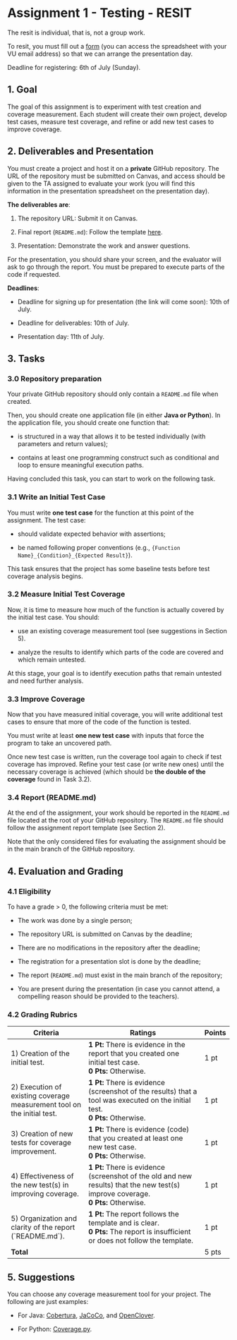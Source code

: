 # Assignment 1 - Testing - RESIT

The resit is individual, that is, not a group work.

To resit, you must fill out a [form](https://docs.google.com/forms/d/e/1FAIpQLSfgsbCEcicld6UHyvCqQoR7uzxONj62HrJvzWGWNVm4QyOMTA/viewform?usp=header) (you can access the spreadsheet with your VU email address) so that we can arrange the presentation day.

Deadline for registering: 6th of July (Sunday).

## 1. Goal

The goal of this assignment is to experiment with test creation and coverage measurement. Each student will create their own project, develop test cases, measure test coverage, and refine or add new test cases to improve coverage.

## 2. Deliverables and Presentation

You must create a project and host it on a **private** GitHub repository. The URL of the repository must be submitted on Canvas, and access should be given to the TA assigned to evaluate your work (you will find this information in the presentation spreadsheet on the presentation day).

**The deliverables are**:

1. The repository URL: Submit it on Canvas.

2. Final report (`README.md`): Follow the template [here](assignment_testing_report_template_resit.md).

3. Presentation: Demonstrate the work and answer questions.

For the presentation, you should share your screen, and the evaluator will ask to go through the report. You must be prepared to execute parts of the code if requested.

**Deadlines**:

- Deadline for signing up for presentation (the link will come soon): 10th of July.

- Deadline for deliverables: 10th of July.

- Presentation day: 11th of July.

## 3. Tasks

### 3.0 Repository preparation

Your private GitHub repository should only contain a `README.md` file when created.

Then, you should create one application file (in either **Java or Python**). In the application file, you should create one function that:

- is structured in a way that allows it to be tested individually (with parameters and return values);

- contains at least one programming construct such as conditional and loop to ensure meaningful execution paths.

Having concluded this task, you can start to work on the following task.

### 3.1 Write an Initial Test Case

You must write **one test case** for the function at this point of the assignment. The test case:

- should validate expected behavior with assertions;

- be named following proper conventions (e.g., `{Function Name}_{Condition}_{Expected Result}`).

This task ensures that the project has some baseline tests before test coverage analysis begins.

### 3.2 Measure Initial Test Coverage

Now, it is time to measure how much of the function is actually covered by the initial test case. You should:

- use an existing coverage measurement tool (see suggestions in Section 5).

- analyze the results to identify which parts of the code are covered and which remain untested.

At this stage, your goal is to identify execution paths that remain untested and need further analysis.

### 3.3 Improve Coverage

Now that you have measured initial coverage, you will write additional test cases to ensure that more of the code of the function is tested.

You must write at least **one new test case** with inputs that force the program to take an uncovered path.

Once new test case is written, run the coverage tool again to check if test coverage has improved. Refine your test case (or write new ones) until the necessary coverage is achieved (which should be **the double of the coverage** found in Task 3.2).

### 3.4 Report (README.md)

At the end of the assignment, your work should be reported in the `README.md` file located at the root of your GitHub repository.
The `README.md` file should follow the assignment report template (see Section 2).

Note that the only considered files for evaluating the assignment should be in the main branch of the GitHub repository.

## 4. Evaluation and Grading

### 4.1 Eligibility

To have a grade > 0, the following criteria must be met:

* The work was done by a single person;

* The repository URL is submitted on Canvas by the deadline;

* There are no modifications in the repository after the deadline;

* The registration for a presentation slot is done by the deadline;

* The report (`README.md`) must exist in the main branch of the repository;

* You are present during the presentation (in case you cannot attend, a compelling reason should be provided to the teachers).

### 4.2 Grading Rubrics

<table data-full-width="true">
    <thead>
        <tr>
            <th width="242">Criteria</th>
            <th width="585">Ratings</th>
            <th>Points</th>
        </tr>
    </thead>
    <tbody>
        <tr>
            <td>1) Creation of the initial test.</td>
            <td>
                <strong>1 Pt:</strong> There is evidence in the report that you created one initial test case.<br>
                <strong>0 Pts:</strong> Otherwise.
            </td>
            <td>1 pt</td>
        </tr>
        <tr>
            <td>2) Execution of existing coverage measurement tool on the initial test.</td>
            <td>
                <strong>1 Pt:</strong> There is evidence (screenshot of the results) that a tool was executed on the initial test.<br>
                <strong>0 Pts:</strong> Otherwise.
            </td>
            <td>1 pt</td>
        </tr>
        <tr>
            <td>3) Creation of new tests for coverage improvement.</td>
            <td>
                <strong>1 Pt:</strong> There is evidence (code) that you created at least one new test case.<br>
                <strong>0 Pts:</strong> Otherwise.
            </td>
            <td>1 pt</td>
        </tr>
        <tr>
            <td>4) Effectiveness of the new test(s) in improving coverage.</td>
            <td>
                <strong>1 Pt:</strong> There is evidence (screenshot of the old and new results) that the new test(s) improve coverage.<br>
                <strong>0 Pts:</strong> Otherwise.
            </td>
            <td>1 pt</td>
        </tr>
        <tr>
            <td>5) Organization and clarity of the report (`README.md`).</td>
            <td>
                <strong>1 Pt:</strong> The report follows the template and is clear.<br>
                <strong>0 Pts:</strong> The report is insufficient or does not follow the template.
            </td>
            <td>1 pt</td>
        </tr>
        <tr>
            <td><strong>Total</strong></td>
            <td></td>
            <td>5 pts</td>
        </tr>
    </tbody>
</table>

## 5. Suggestions

You can choose any coverage measurement tool for your project. The following are just examples:

* For Java: [Cobertura](https://cobertura.github.io/cobertura/), [JaCoCo](https://www.jacoco.org/jacoco/), and [OpenClover](https://openclover.org/).

* For Python: [Coverage.py](https://coverage.readthedocs.io/).
